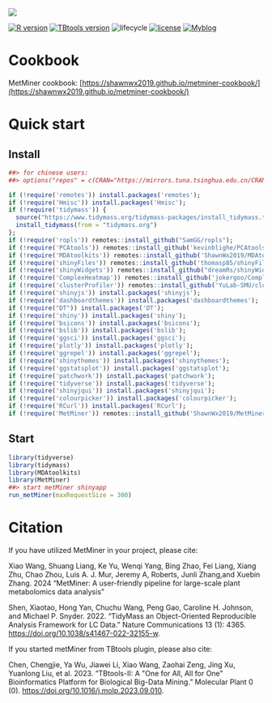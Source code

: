 ![](https://shawnmagic-1257599720.cos.ap-chengdu.myqcloud.com/picgologo_long.webp)

[![R version](https://img.shields.io/badge/R-v4.3.3-salmon)](https://www.r-project.org) [![TBtools version](https://img.shields.io/badge/TBtools-%3Ev2.096-greenyellow)](https://www.yuque.com/cjchen/hirv8i/fzc4g9) ![lifecycle](https://img.shields.io/badge/lifecycle-Experimental-lightcyan) [![license](https://img.shields.io/badge/license-MIT-red)](https://opensource.org/licenses/MIT) [![Myblog](https://img.shields.io/badge/Blog-ShanwLearnBioinfo-purple)](https://shawnwx2019.github.io/)

# Cookbook

MetMiner cookbook: [https://shawnwx2019.github.io/metminer-cookbook/](https://shawnwx2019.github.io/metminer-cookbook/)

# Quick start

## Install

``` r
##> for chinese users:
##> options("repos" = c(CRAN="https://mirrors.tuna.tsinghua.edu.cn/CRAN/"))

if (!require('remotes')) install.packages('remotes');
if (!require('Hmisc')) install.packages('Hmisc');
if (!require('tidymass')) {
  source("https://www.tidymass.org/tidymass-packages/install_tidymass.txt");
  install_tidymass(from = "tidymass.org")
};
if (!require('ropls')) remotes::install_github("SamGG/ropls");
if (!require('PCAtools')) remotes::install_github('kevinblighe/PCAtools');
if (!require('MDAtoolkits')) remotes::install_github('ShawnWx2019/MDAtoolkits',ref = 'master');
if (!require('shinyFiles')) remotes::install_github('thomasp85/shinyFiles');
if (!require('shinyWidgets')) remotes::install_github("dreamRs/shinyWidgets");
if (!require('ComplexHeatmap')) remotes::install_github('jokergoo/ComplexHeatmap');
if (!require('clusterProfiler')) remotes::install_github('YuLab-SMU/clusterProfiler');
if (!require('shinyjs')) install.packages('shinyjs');
if (!require('dashboardthemes')) install.packages('dashboardthemes');
if (!require("DT")) install.packages('DT');
if (!require('shiny')) install.packages('shiny');
if (!require('bsicons')) install.packages('bsicons');
if (!require('bslib')) install.packages('bslib');
if (!require('ggsci')) install.packages('ggsci');
if (!require('plotly')) install.packages('plotly');
if (!require('ggrepel')) install.packages('ggrepel');
if (!require('shinythemes')) install.packages('shinythemes');
if (!require('ggstatsplot')) install.packages('ggstatsplot');
if (!require('patchwork')) install.packages('patchwork');
if (!require('tidyverse')) install.packages('tidyverse');
if (!require('shinyjqui')) install.packages('shinyjqui');
if (!require('colourpicker')) install.packages('colourpicker');
if (!require('RCurl')) install.packages('RCurl');
if (!require('MetMiner')) remotes::install_github('ShawnWx2019/MetMiner');
```

## Start

```r
library(tidyverse)
library(tidymass)
library(MDAtoolkits)
library(MetMiner)
##> start metMiner shinyapp
run_metMiner(maxRequestSize = 300)
```

# Citation

If you have utilized MetMiner in your project, please cite:

Xiao Wang, Shuang Liang, Ke Yu, Wenqi Yang, Bing Zhao, Fei Liang, Xiang Zhu, Chao Zhou, Luis A. J. Mur, Jeremy A, Roberts, Junli Zhang,and Xuebin Zhang. 2024 “MetMiner: A user-friendly pipeline for large-scale plant metabolomics data analysis”

Shen, Xiaotao, Hong Yan, Chuchu Wang, Peng Gao, Caroline H. Johnson, and Michael P. Snyder. 2022. “TidyMass an Object-Oriented Reproducible Analysis Framework for LC Data.” Nature Communications 13 (1): 4365. https://doi.org/10.1038/s41467-022-32155-w.

If you started metMiner from TBtools plugin, please also cite:

Chen, Chengjie, Ya Wu, Jiawei Li, Xiao Wang, Zaohai Zeng, Jing Xu, Yuanlong Liu, et al. 2023. “TBtools-II: A "One for All, All for One" Bioinformatics Platform for Biological Big-Data Mining.” Molecular Plant 0 (0). https://doi.org/10.1016/j.molp.2023.09.010.

